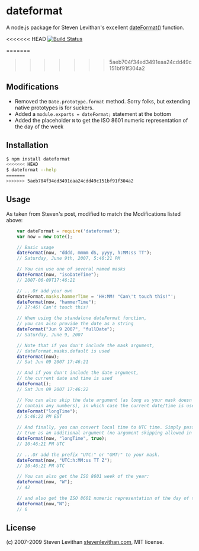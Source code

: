 # dateformat

A node.js package for Steven Levithan's excellent [dateFormat()][dateformat] function.

<<<<<<< HEAD
[![Build Status](https://travis-ci.org/felixge/node-dateformat.svg)](https://travis-ci.org/felixge/node-dateformat)

=======
>>>>>>> 5aeb704f34ed3491eaa24cdd49c151bf91f304a2
## Modifications

* Removed the `Date.prototype.format` method. Sorry folks, but extending native prototypes is for suckers.
* Added a `module.exports = dateFormat;` statement at the bottom
* Added the placeholder `N` to get the ISO 8601 numeric representation of the day of the week

## Installation

```bash
$ npm install dateformat
<<<<<<< HEAD
$ dateformat --help
=======
>>>>>>> 5aeb704f34ed3491eaa24cdd49c151bf91f304a2
```

## Usage

As taken from Steven's post, modified to match the Modifications listed above:
```js
    var dateFormat = require('dateformat');
    var now = new Date();

    // Basic usage
    dateFormat(now, "dddd, mmmm dS, yyyy, h:MM:ss TT");
    // Saturday, June 9th, 2007, 5:46:21 PM

    // You can use one of several named masks
    dateFormat(now, "isoDateTime");
    // 2007-06-09T17:46:21

    // ...Or add your own
    dateFormat.masks.hammerTime = 'HH:MM! "Can\'t touch this!"';
    dateFormat(now, "hammerTime");
    // 17:46! Can't touch this!

    // When using the standalone dateFormat function,
    // you can also provide the date as a string
    dateFormat("Jun 9 2007", "fullDate");
    // Saturday, June 9, 2007

    // Note that if you don't include the mask argument,
    // dateFormat.masks.default is used
    dateFormat(now);
    // Sat Jun 09 2007 17:46:21

    // And if you don't include the date argument,
    // the current date and time is used
    dateFormat();
    // Sat Jun 09 2007 17:46:22

    // You can also skip the date argument (as long as your mask doesn't
    // contain any numbers), in which case the current date/time is used
    dateFormat("longTime");
    // 5:46:22 PM EST

    // And finally, you can convert local time to UTC time. Simply pass in
    // true as an additional argument (no argument skipping allowed in this case):
    dateFormat(now, "longTime", true);
    // 10:46:21 PM UTC

    // ...Or add the prefix "UTC:" or "GMT:" to your mask.
    dateFormat(now, "UTC:h:MM:ss TT Z");
    // 10:46:21 PM UTC

    // You can also get the ISO 8601 week of the year:
    dateFormat(now, "W");
    // 42

    // and also get the ISO 8601 numeric representation of the day of the week:
    dateFormat(now,"N");
    // 6
```
## License

(c) 2007-2009 Steven Levithan [stevenlevithan.com][stevenlevithan], MIT license.

[dateformat]: http://blog.stevenlevithan.com/archives/date-time-format
[stevenlevithan]: http://stevenlevithan.com/
